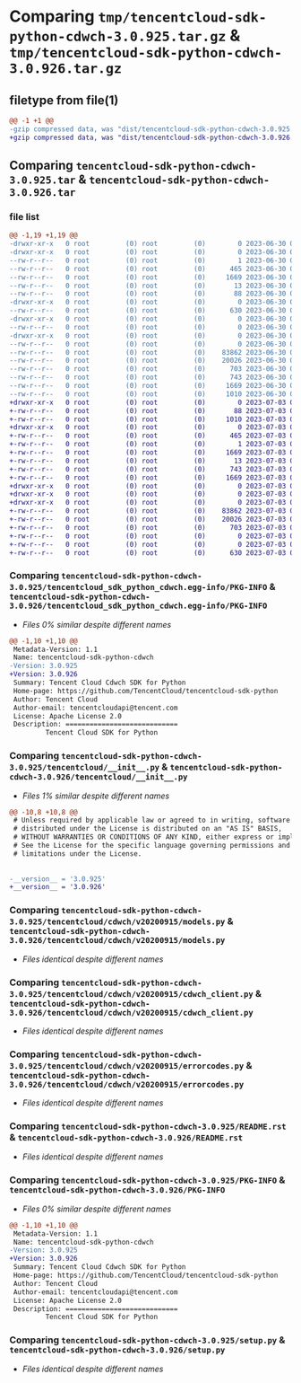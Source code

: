 # Comparing `tmp/tencentcloud-sdk-python-cdwch-3.0.925.tar.gz` & `tmp/tencentcloud-sdk-python-cdwch-3.0.926.tar.gz`

## filetype from file(1)

```diff
@@ -1 +1 @@
-gzip compressed data, was "dist/tencentcloud-sdk-python-cdwch-3.0.925.tar", last modified: Fri Jun 30 02:02:45 2023, max compression
+gzip compressed data, was "dist/tencentcloud-sdk-python-cdwch-3.0.926.tar", last modified: Mon Jul  3 00:21:36 2023, max compression
```

## Comparing `tencentcloud-sdk-python-cdwch-3.0.925.tar` & `tencentcloud-sdk-python-cdwch-3.0.926.tar`

### file list

```diff
@@ -1,19 +1,19 @@
-drwxr-xr-x   0 root         (0) root         (0)        0 2023-06-30 02:02:45.000000 tencentcloud-sdk-python-cdwch-3.0.925/
-drwxr-xr-x   0 root         (0) root         (0)        0 2023-06-30 02:02:45.000000 tencentcloud-sdk-python-cdwch-3.0.925/tencentcloud_sdk_python_cdwch.egg-info/
--rw-r--r--   0 root         (0) root         (0)        1 2023-06-30 02:02:45.000000 tencentcloud-sdk-python-cdwch-3.0.925/tencentcloud_sdk_python_cdwch.egg-info/dependency_links.txt
--rw-r--r--   0 root         (0) root         (0)      465 2023-06-30 02:02:45.000000 tencentcloud-sdk-python-cdwch-3.0.925/tencentcloud_sdk_python_cdwch.egg-info/SOURCES.txt
--rw-r--r--   0 root         (0) root         (0)     1669 2023-06-30 02:02:45.000000 tencentcloud-sdk-python-cdwch-3.0.925/tencentcloud_sdk_python_cdwch.egg-info/PKG-INFO
--rw-r--r--   0 root         (0) root         (0)       13 2023-06-30 02:02:45.000000 tencentcloud-sdk-python-cdwch-3.0.925/tencentcloud_sdk_python_cdwch.egg-info/top_level.txt
--rw-r--r--   0 root         (0) root         (0)       88 2023-06-30 02:02:45.000000 tencentcloud-sdk-python-cdwch-3.0.925/setup.cfg
-drwxr-xr-x   0 root         (0) root         (0)        0 2023-06-30 02:02:45.000000 tencentcloud-sdk-python-cdwch-3.0.925/tencentcloud/
--rw-r--r--   0 root         (0) root         (0)      630 2023-06-30 02:02:45.000000 tencentcloud-sdk-python-cdwch-3.0.925/tencentcloud/__init__.py
-drwxr-xr-x   0 root         (0) root         (0)        0 2023-06-30 02:02:45.000000 tencentcloud-sdk-python-cdwch-3.0.925/tencentcloud/cdwch/
--rw-r--r--   0 root         (0) root         (0)        0 2023-06-30 02:02:45.000000 tencentcloud-sdk-python-cdwch-3.0.925/tencentcloud/cdwch/__init__.py
-drwxr-xr-x   0 root         (0) root         (0)        0 2023-06-30 02:02:45.000000 tencentcloud-sdk-python-cdwch-3.0.925/tencentcloud/cdwch/v20200915/
--rw-r--r--   0 root         (0) root         (0)        0 2023-06-30 02:02:45.000000 tencentcloud-sdk-python-cdwch-3.0.925/tencentcloud/cdwch/v20200915/__init__.py
--rw-r--r--   0 root         (0) root         (0)    83862 2023-06-30 02:02:45.000000 tencentcloud-sdk-python-cdwch-3.0.925/tencentcloud/cdwch/v20200915/models.py
--rw-r--r--   0 root         (0) root         (0)    20026 2023-06-30 02:02:45.000000 tencentcloud-sdk-python-cdwch-3.0.925/tencentcloud/cdwch/v20200915/cdwch_client.py
--rw-r--r--   0 root         (0) root         (0)      703 2023-06-30 02:02:45.000000 tencentcloud-sdk-python-cdwch-3.0.925/tencentcloud/cdwch/v20200915/errorcodes.py
--rw-r--r--   0 root         (0) root         (0)      743 2023-06-30 02:02:45.000000 tencentcloud-sdk-python-cdwch-3.0.925/README.rst
--rw-r--r--   0 root         (0) root         (0)     1669 2023-06-30 02:02:45.000000 tencentcloud-sdk-python-cdwch-3.0.925/PKG-INFO
--rw-r--r--   0 root         (0) root         (0)     1010 2023-06-30 02:02:45.000000 tencentcloud-sdk-python-cdwch-3.0.925/setup.py
+drwxr-xr-x   0 root         (0) root         (0)        0 2023-07-03 00:21:36.000000 tencentcloud-sdk-python-cdwch-3.0.926/
+-rw-r--r--   0 root         (0) root         (0)       88 2023-07-03 00:21:36.000000 tencentcloud-sdk-python-cdwch-3.0.926/setup.cfg
+-rw-r--r--   0 root         (0) root         (0)     1010 2023-07-03 00:21:36.000000 tencentcloud-sdk-python-cdwch-3.0.926/setup.py
+drwxr-xr-x   0 root         (0) root         (0)        0 2023-07-03 00:21:36.000000 tencentcloud-sdk-python-cdwch-3.0.926/tencentcloud_sdk_python_cdwch.egg-info/
+-rw-r--r--   0 root         (0) root         (0)      465 2023-07-03 00:21:36.000000 tencentcloud-sdk-python-cdwch-3.0.926/tencentcloud_sdk_python_cdwch.egg-info/SOURCES.txt
+-rw-r--r--   0 root         (0) root         (0)        1 2023-07-03 00:21:36.000000 tencentcloud-sdk-python-cdwch-3.0.926/tencentcloud_sdk_python_cdwch.egg-info/dependency_links.txt
+-rw-r--r--   0 root         (0) root         (0)     1669 2023-07-03 00:21:36.000000 tencentcloud-sdk-python-cdwch-3.0.926/tencentcloud_sdk_python_cdwch.egg-info/PKG-INFO
+-rw-r--r--   0 root         (0) root         (0)       13 2023-07-03 00:21:36.000000 tencentcloud-sdk-python-cdwch-3.0.926/tencentcloud_sdk_python_cdwch.egg-info/top_level.txt
+-rw-r--r--   0 root         (0) root         (0)      743 2023-07-03 00:21:36.000000 tencentcloud-sdk-python-cdwch-3.0.926/README.rst
+-rw-r--r--   0 root         (0) root         (0)     1669 2023-07-03 00:21:36.000000 tencentcloud-sdk-python-cdwch-3.0.926/PKG-INFO
+drwxr-xr-x   0 root         (0) root         (0)        0 2023-07-03 00:21:36.000000 tencentcloud-sdk-python-cdwch-3.0.926/tencentcloud/
+drwxr-xr-x   0 root         (0) root         (0)        0 2023-07-03 00:21:36.000000 tencentcloud-sdk-python-cdwch-3.0.926/tencentcloud/cdwch/
+drwxr-xr-x   0 root         (0) root         (0)        0 2023-07-03 00:21:36.000000 tencentcloud-sdk-python-cdwch-3.0.926/tencentcloud/cdwch/v20200915/
+-rw-r--r--   0 root         (0) root         (0)    83862 2023-07-03 00:21:36.000000 tencentcloud-sdk-python-cdwch-3.0.926/tencentcloud/cdwch/v20200915/models.py
+-rw-r--r--   0 root         (0) root         (0)    20026 2023-07-03 00:21:36.000000 tencentcloud-sdk-python-cdwch-3.0.926/tencentcloud/cdwch/v20200915/cdwch_client.py
+-rw-r--r--   0 root         (0) root         (0)      703 2023-07-03 00:21:36.000000 tencentcloud-sdk-python-cdwch-3.0.926/tencentcloud/cdwch/v20200915/errorcodes.py
+-rw-r--r--   0 root         (0) root         (0)        0 2023-07-03 00:21:36.000000 tencentcloud-sdk-python-cdwch-3.0.926/tencentcloud/cdwch/v20200915/__init__.py
+-rw-r--r--   0 root         (0) root         (0)        0 2023-07-03 00:21:36.000000 tencentcloud-sdk-python-cdwch-3.0.926/tencentcloud/cdwch/__init__.py
+-rw-r--r--   0 root         (0) root         (0)      630 2023-07-03 00:21:36.000000 tencentcloud-sdk-python-cdwch-3.0.926/tencentcloud/__init__.py
```

### Comparing `tencentcloud-sdk-python-cdwch-3.0.925/tencentcloud_sdk_python_cdwch.egg-info/PKG-INFO` & `tencentcloud-sdk-python-cdwch-3.0.926/tencentcloud_sdk_python_cdwch.egg-info/PKG-INFO`

 * *Files 0% similar despite different names*

```diff
@@ -1,10 +1,10 @@
 Metadata-Version: 1.1
 Name: tencentcloud-sdk-python-cdwch
-Version: 3.0.925
+Version: 3.0.926
 Summary: Tencent Cloud Cdwch SDK for Python
 Home-page: https://github.com/TencentCloud/tencentcloud-sdk-python
 Author: Tencent Cloud
 Author-email: tencentcloudapi@tencent.com
 License: Apache License 2.0
 Description: ============================
         Tencent Cloud SDK for Python
```

### Comparing `tencentcloud-sdk-python-cdwch-3.0.925/tencentcloud/__init__.py` & `tencentcloud-sdk-python-cdwch-3.0.926/tencentcloud/__init__.py`

 * *Files 1% similar despite different names*

```diff
@@ -10,8 +10,8 @@
 # Unless required by applicable law or agreed to in writing, software
 # distributed under the License is distributed on an "AS IS" BASIS,
 # WITHOUT WARRANTIES OR CONDITIONS OF ANY KIND, either express or implied.
 # See the License for the specific language governing permissions and
 # limitations under the License.
 
 
-__version__ = '3.0.925'
+__version__ = '3.0.926'
```

### Comparing `tencentcloud-sdk-python-cdwch-3.0.925/tencentcloud/cdwch/v20200915/models.py` & `tencentcloud-sdk-python-cdwch-3.0.926/tencentcloud/cdwch/v20200915/models.py`

 * *Files identical despite different names*

### Comparing `tencentcloud-sdk-python-cdwch-3.0.925/tencentcloud/cdwch/v20200915/cdwch_client.py` & `tencentcloud-sdk-python-cdwch-3.0.926/tencentcloud/cdwch/v20200915/cdwch_client.py`

 * *Files identical despite different names*

### Comparing `tencentcloud-sdk-python-cdwch-3.0.925/tencentcloud/cdwch/v20200915/errorcodes.py` & `tencentcloud-sdk-python-cdwch-3.0.926/tencentcloud/cdwch/v20200915/errorcodes.py`

 * *Files identical despite different names*

### Comparing `tencentcloud-sdk-python-cdwch-3.0.925/README.rst` & `tencentcloud-sdk-python-cdwch-3.0.926/README.rst`

 * *Files identical despite different names*

### Comparing `tencentcloud-sdk-python-cdwch-3.0.925/PKG-INFO` & `tencentcloud-sdk-python-cdwch-3.0.926/PKG-INFO`

 * *Files 0% similar despite different names*

```diff
@@ -1,10 +1,10 @@
 Metadata-Version: 1.1
 Name: tencentcloud-sdk-python-cdwch
-Version: 3.0.925
+Version: 3.0.926
 Summary: Tencent Cloud Cdwch SDK for Python
 Home-page: https://github.com/TencentCloud/tencentcloud-sdk-python
 Author: Tencent Cloud
 Author-email: tencentcloudapi@tencent.com
 License: Apache License 2.0
 Description: ============================
         Tencent Cloud SDK for Python
```

### Comparing `tencentcloud-sdk-python-cdwch-3.0.925/setup.py` & `tencentcloud-sdk-python-cdwch-3.0.926/setup.py`

 * *Files identical despite different names*

